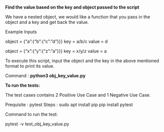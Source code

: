**Find the value based on the key and object passed to the script**

We have a nested object, we would like a function that you pass in the object and a key and get back the value. 

Example Inputs

object = {“a”:{“b”:{“c”:”d”}}}
key = a/b/c
value = d

object = {“x”:{“y”:{“z”:”a”}}}
key = x/y/z
value = a

To execute this script, input the object and the key in the above mentioned format to print its value.

Command : **python3 obj_key_value.py**

**To run the tests:**

The test cases contains 2 Positive Use Case and 1 Negative Use Case.

Prequisite : pytest 
Steps : sudo apt install pip
         pip install pytest
         
Command to run the test:

pytest -v test_obj_key_value.py
